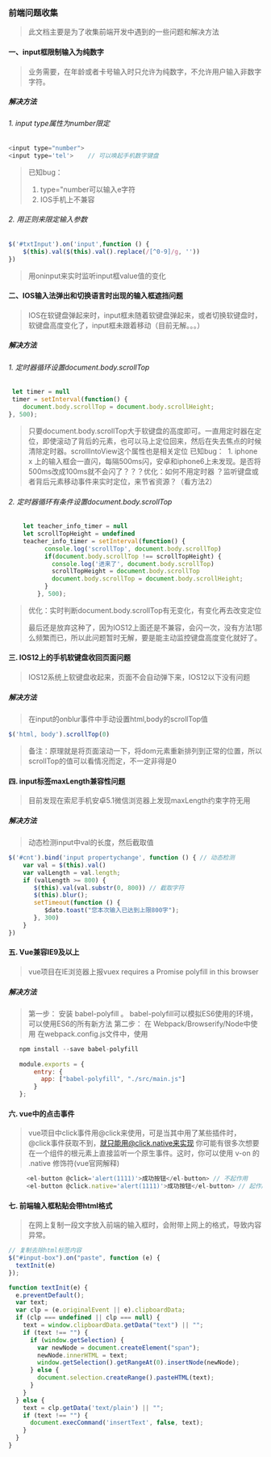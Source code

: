 ### 前端问题收集
> 此文档主要是为了收集前端开发中遇到的一些问题和解决方法

#### 一、input框限制输入为纯数字
> 业务需要，在年龄或者卡号输入时只允许为纯数字，不允许用户输入非数字字符。

##### 解决方法
###### 1. input type属性为number限定
  ```javascript
  <input type="number">
  <input type='tel'>    // 可以唤起手机数字键盘
  ```
  > 已知bug：  
  > 1. type="number可以输入e字符
  > 2. IOS手机上不兼容

###### 2. 用正则来限定输入参数
 ```javascript
 $('#txtInput').on('input',function () {
     $(this).val($(this).val().replace(/[^0-9]/g, ''))
 })
 ```
 > 用oninput来实时监听input框value值的变化

#### 二、IOS输入法弹出和切换语言时出现的输入框遮挡问题
> IOS在软键盘弹起来时，input框未随着软键盘弹起来，或者切换软键盘时，软键盘高度变化了，input框未跟着移动（目前无解。。。）

##### 解决方法
###### 1. 定时器循环设置document.body.scrollTop
```javascript
 let timer = null
 timer = setInterval(function() {
 	document.body.scrollTop = document.body.scrollHeight;
}, 500);
```
> 只要document.body.scrollTop大于软键盘的高度即可。一直用定时器在定位，即使滚动了背后的元素，也可以马上定位回来，然后在失去焦点的时候清除定时器。scrollIntoView这个属性也是相关定位
> 已知bug：
> ​	1. iphone x 上的输入框会一直闪，每隔500ms闪，安卓和iphone6上未发现。是否将500ms改成100ms就不会闪了？？？
> ​	优化：如何不用定时器 ？监听键盘或者背后元素移动事件来实时定位，来节省资源？（看方法2）
###### 2. 定时器循环有条件设置document.body.scrollTop
```javascript
	let teacher_info_timer = null 
	let scrollTopHeight = undefined
	teacher_info_timer = setInterval(function() {
          console.log('scrollTop', document.body.scrollTop)
          if(document.body.scrollTop !== scrollTopHeight) {
            console.log('进来了', document.body.scrollTop)
            scrollTopHeight = document.body.scrollTop
            document.body.scrollTop = document.body.scrollHeight;
          }
        }, 500);
```
> 优化：实时判断document.body.scrollTop有无变化，有变化再去改变定位
>
> 最后还是放弃这种了，因为IOS12上面还是不兼容，会闪一次，没有方法1那么频繁而已，所以此问题暂时无解，要是能主动监控键盘高度变化就好了。

#### 三. IOS12上的手机软键盘收回页面问题
> IOS12系统上软键盘收起来，页面不会自动弹下来，IOS12以下没有问题
##### 解决方法
> 在input的onblur事件中手动设置html,body的scrollTop值
```javascript
$('html, body').scrollTop(0) 
```
> 备注：原理就是将页面滚动一下，将dom元素重新排列到正常的位置，所以scrollTop的值可以看情况而定，不一定非得是0

#### 四. input标签maxLength兼容性问题
> 目前发现在索尼手机安卓5.1微信浏览器上发现maxLength约束字符无用
##### 解决方法
> 动态检测input中val的长度，然后截取值
```javascript
$('#cnt').bind('input propertychange', function () { // 动态检测
    var val = $(this).val()
    var valLength = val.length;
    if (valLength >= 800) {
       $(this).val(val.substr(0, 800)) // 截取字符
       $(this).blur();
       setTimeout(function () {
          $dato.toast("您本次输入已达到上限800字");
       }, 300)
    }
})
```
#### 五. Vue兼容IE9及以上
> vue项目在IE浏览器上报vuex requires a Promise polyfill in this browser
##### 解决方法
> 第一步： 安装 babel-polyfill 。 babel-polyfill可以模拟ES6使用的环境，可以使用ES6的所有新方法
> 第二步： 在 Webpack/Browserify/Node中使用
> 在webpack.config.js文件中，使用
``` javascript
   npm install --save babel-polyfill
  
   module.exports = {
       entry: {
         app: ["babel-polyfill", "./src/main.js"]
       }
   };
```
#### 六. vue中的点击事件
> vue项目中click事件用@click来使用，可是当其中用了某些插件时，@click事件获取不到，就只能用@click.native来实现
> 你可能有很多次想要在一个组件的根元素上直接监听一个原生事件。这时，你可以使用 v-on 的 .native 修饰符(vue官网解释)
``` javascript
	 <el-button @click='alert(1111)'>成功按钮</el-button> // 不起作用
	 <el-button @click.native='alert(1111)'>成功按钮</el-button> // 起作用
```
#### 七. 前端输入框粘贴会带html格式
> 在网上复制一段文字放入前端的输入框时，会附带上网上的格式，导致内容异常。
``` javascript
// 复制去除html标签内容
$("#input-box").on("paste", function (e) {
  textInit(e)
});

function textInit(e) {
  e.preventDefault();
  var text;
  var clp = (e.originalEvent || e).clipboardData;
  if (clp === undefined || clp === null) {
    text = window.clipboardData.getData("text") || "";
    if (text !== "") {
      if (window.getSelection) {
        var newNode = document.createElement("span");
        newNode.innerHTML = text;
        window.getSelection().getRangeAt(0).insertNode(newNode);
      } else {
        document.selection.createRange().pasteHTML(text);
      }
    }
  } else {
    text = clp.getData('text/plain') || "";
    if (text !== "") {
      document.execCommand('insertText', false, text);
    }
  }
}
```
